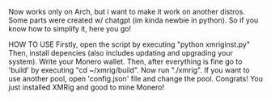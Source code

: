 Now works only on Arch, but i want to make it work on another distros. 
Some parts were created w/ chatgpt (im kinda newbie in python).
So if you know how to simplify it, here you go!

HOW TO USE
Firstly, open the script by executing "python xmriginst.py"
Then, install depencies (also includes updating and upgrading your system).
Write your Monero wallet.
Then, after everything is fine go to 'build' by executing "cd ~/xmrig/build". Now run "./xmrig".
If you want to use another pool, open 'config.json' file and change the pool.
Congrats! You just installed XMRig and good to mine Monero!
